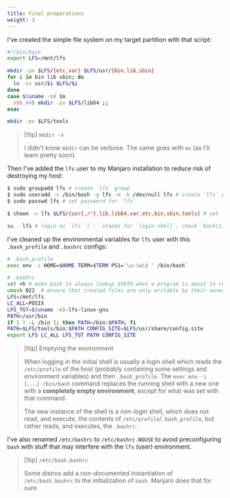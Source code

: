 ```yaml
---
title: Final preparations
weight: 3
---
```


I've created the simple file system on my target partition with that script:

```sh
#!/bin/bash
export LFS=/mnt/lfs

mkdir -pv $LFS/{etc,var} $LFS/usr/{bin,lib,sbin}
for i in bin lib sbin; do
  ln -sv usr/$i $LFS/$i
done
case $(uname -m) in
  x86_64) mkdir -pv $LFS/lib64 ;;
esac

mkdir -pv $LFS/tools
```

> [!tip] `mkdir -v`
>
> I didn't know `mkdir` can be verbose. The same goes with `mv` (as I'll learn pretty soon).

Then I've added the `lfs` user to my Manjaro installation to reduce risk of destroying my host:

```sh
$ sudo groupadd lfs # create `lfs` group
$ sudo useradd -s /bin/bash -g lfs -m -k /dev/null lfs # create `lfs` user
$ sudo passwd lfs # set password for `lfs`

$ chown -v lfs $LFS/{usr{,/*},lib,lib64,var,etc,bin,sbin,tools} # set `/mnt/lfs` ownership to `lfs`

su - lfs # login as `lfs` (`-` stands for `login shell`, check `bash(1) manpage`)
```

I've cleaned up the environmental variables for `lfs` user with this `.bash_profile` and `.bashrc` configs:

```sh
# .bash_profile
exec env -i HOME=$HOME TERM=$TERM PS1='\u:\w\$ ' /bin/bash`
```

```sh
# .bashrc
set +h # make bash to always lookup $PATH when a program is about to run (disable bash's hash function)
umask 022  # ensure that created files are only writable by their owner, but are readable and executable by anyone
LFS=/mnt/lfs
LC_ALL=POSIX
LFS_TGT=$(uname -m)-lfs-linux-gnu
PATH=/usr/bin
if [ ! -L /bin ]; then PATH=/bin:$PATH; fi
PATH=$LFS/tools/bin:$PATH CONFIG_SITE=$LFS/usr/share/config.site
export LFS LC_ALL LFS_TGT PATH CONFIG_SITE
```

> [!tip] Emptying the environment
>
> When logging in the initial shell is usually a login shell which reads the `/etc/profile` of the host (probably containing some settings and environment variables) and then `.bash_profile`. The `exec env -i [...] /bin/bash` command replaces the running shell with a new one with a **completely empty environment**, except for what was set with that command.
>
> The new instance of the shell is a _non-login_ shell, which does not read, and execute, the contents of `/etc/profile`/`.bash_profile`, but rather reads, and executes, the `.bashrc`.

I've also renamed `/etc/bashrc` to `/etc/bashrc.NOUSE` to avoid preconfiguring `bash` with stuff that may interfere with the `lfs` (user) environment.

> [!tip] `/etc/bash.bashrc`
>
> Some distros add a non-documented instantiation of `/etc/bash.bashrc` to the initialization of `bash`. Manjaro does that for sure.

